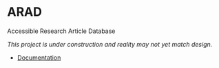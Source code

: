 # ARAD
Accessible Research Article Database

*This project is under construction and reality may not yet match design.*

- [Documentation](./documentation/)

